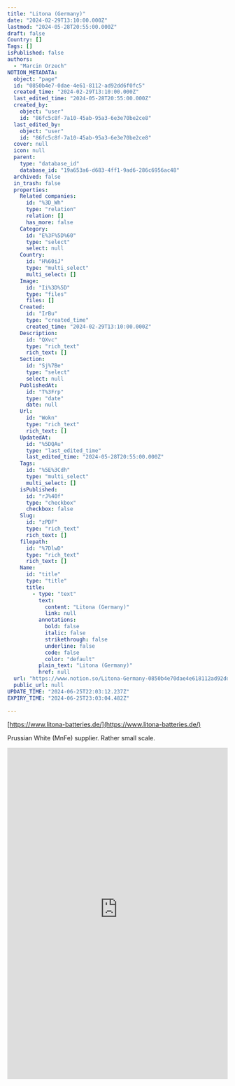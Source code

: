 ```yaml
---
title: "Litona (Germany)"
date: "2024-02-29T13:10:00.000Z"
lastmod: "2024-05-28T20:55:00.000Z"
draft: false
Country: []
Tags: []
isPublished: false
authors:
  - "Marcin Orzech"
NOTION_METADATA:
  object: "page"
  id: "0850b4e7-0dae-4e61-8112-ad92dd6f0fc5"
  created_time: "2024-02-29T13:10:00.000Z"
  last_edited_time: "2024-05-28T20:55:00.000Z"
  created_by:
    object: "user"
    id: "86fc5c8f-7a10-45ab-95a3-6e3e70be2ce8"
  last_edited_by:
    object: "user"
    id: "86fc5c8f-7a10-45ab-95a3-6e3e70be2ce8"
  cover: null
  icon: null
  parent:
    type: "database_id"
    database_id: "19a653a6-d683-4ff1-9ad6-286c6956ac48"
  archived: false
  in_trash: false
  properties:
    Related companies:
      id: "%3D_Wh"
      type: "relation"
      relation: []
      has_more: false
    Category:
      id: "E%3F%5D%60"
      type: "select"
      select: null
    Country:
      id: "H%60iJ"
      type: "multi_select"
      multi_select: []
    Image:
      id: "Ii%3D%5D"
      type: "files"
      files: []
    Created:
      id: "IrBu"
      type: "created_time"
      created_time: "2024-02-29T13:10:00.000Z"
    Description:
      id: "QXvc"
      type: "rich_text"
      rich_text: []
    Section:
      id: "Sj%7Be"
      type: "select"
      select: null
    PublishedAt:
      id: "T%3Frp"
      type: "date"
      date: null
    Url:
      id: "Wokn"
      type: "rich_text"
      rich_text: []
    UpdatedAt:
      id: "%5DQAu"
      type: "last_edited_time"
      last_edited_time: "2024-05-28T20:55:00.000Z"
    Tags:
      id: "%5E%3Cdh"
      type: "multi_select"
      multi_select: []
    isPublished:
      id: "rJ%40f"
      type: "checkbox"
      checkbox: false
    Slug:
      id: "zPDF"
      type: "rich_text"
      rich_text: []
    filepath:
      id: "%7DlwD"
      type: "rich_text"
      rich_text: []
    Name:
      id: "title"
      type: "title"
      title:
        - type: "text"
          text:
            content: "Litona (Germany)"
            link: null
          annotations:
            bold: false
            italic: false
            strikethrough: false
            underline: false
            code: false
            color: "default"
          plain_text: "Litona (Germany)"
          href: null
  url: "https://www.notion.so/Litona-Germany-0850b4e70dae4e618112ad92dd6f0fc5"
  public_url: null
UPDATE_TIME: "2024-06-25T22:03:12.237Z"
EXPIRY_TIME: "2024-06-25T23:03:04.482Z"

---
```



[https://www.litona-batteries.de/](https://www.litona-batteries.de/)


Prussian White (MnFe) supplier. Rather small scale. 


<embed src="https://prod-files-secure.s3.us-west-2.amazonaws.com/0fcadabe-728f-4383-92e1-0d00928b07fb/a8cb6835-c3e6-4f45-a984-376f3ffbc57e/Product_Data_Sheet_Litona-PW-GenZERO_V1.2.pdf?X-Amz-Algorithm=AWS4-HMAC-SHA256&X-Amz-Content-Sha256=UNSIGNED-PAYLOAD&X-Amz-Credential=AKIAT73L2G45HZZMZUHI%2F20240625%2Fus-west-2%2Fs3%2Faws4_request&X-Amz-Date=20240625T220305Z&X-Amz-Expires=3600&X-Amz-Signature=03d086b32b3fb566d19feeebe0d9f0e0b7aab4de3a9a4c84228ef753f23006ba&X-Amz-SignedHeaders=host&x-id=GetObject" type="application/pdf" style="width: 100%;aspect-ratio: 2/3;height: auto;" />

